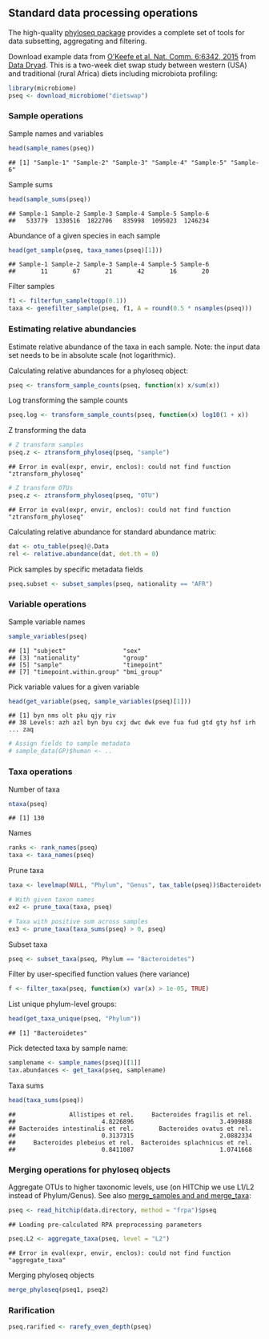 ## Standard data processing operations

The high-quality [phyloseq package](http://joey711.github.io/phyloseq/) provides a complete set of tools for data subsetting, aggregating and filtering.

Download example data from [O'Keefe et al. Nat. Comm. 6:6342, 2015](http://dx.doi.org/10.1038/ncomms7342) from [Data Dryad](http://dx.doi.org/10.5061/dryad.1mn1n). This is a two-week diet swap study between western (USA) and traditional (rural Africa) diets including microbiota profiling:


```r
library(microbiome)
pseq <- download_microbiome("dietswap")
```


### Sample operations

Sample names and variables


```r
head(sample_names(pseq))
```

```
## [1] "Sample-1" "Sample-2" "Sample-3" "Sample-4" "Sample-5" "Sample-6"
```

Sample sums


```r
head(sample_sums(pseq))
```

```
## Sample-1 Sample-2 Sample-3 Sample-4 Sample-5 Sample-6 
##   533779  1330516  1822706   835998  1095023  1246234
```

Abundance of a given species in each sample


```r
head(get_sample(pseq, taxa_names(pseq)[1]))
```

```
## Sample-1 Sample-2 Sample-3 Sample-4 Sample-5 Sample-6 
##       11       67       21       42       16       20
```

Filter samples


```r
f1 <- filterfun_sample(topp(0.1))
taxa <- genefilter_sample(pseq, f1, A = round(0.5 * nsamples(pseq)))
```

### Estimating relative abundancies

Estimate relative abundance of the taxa in each sample. Note: the
input data set needs to be in absolute scale (not logarithmic).


Calculating relative abundances for a phyloseq object:


```r
pseq <- transform_sample_counts(pseq, function(x) x/sum(x))
```

Log transforming the sample counts


```r
pseq.log <- transform_sample_counts(pseq, function(x) log10(1 + x))
```


Z transforming the data


```r
# Z transform samples
pseq.z <- ztransform_phyloseq(pseq, "sample")
```

```
## Error in eval(expr, envir, enclos): could not find function "ztransform_phyloseq"
```

```r
# Z transform OTUs
pseq.z <- ztransform_phyloseq(pseq, "OTU")
```

```
## Error in eval(expr, envir, enclos): could not find function "ztransform_phyloseq"
```



Calculating relative abundance for standard abundance matrix:


```r
dat <- otu_table(pseq)@.Data
rel <- relative.abundance(dat, det.th = 0)
```


Pick samples by specific metadata fields


```r
pseq.subset <- subset_samples(pseq, nationality == "AFR")
```


### Variable operations

Sample variable names


```r
sample_variables(pseq)
```

```
## [1] "subject"                "sex"                   
## [3] "nationality"            "group"                 
## [5] "sample"                 "timepoint"             
## [7] "timepoint.within.group" "bmi_group"
```

Pick variable values for a given variable


```r
head(get_variable(pseq, sample_variables(pseq)[1]))
```

```
## [1] byn nms olt pku qjy riv
## 38 Levels: azh azl byn byu cxj dwc dwk eve fua fud gtd gty hsf irh ... zaq
```

```r
# Assign fields to sample metadata
# sample_data(GP)$human <- ..
```

### Taxa operations


Number of taxa


```r
ntaxa(pseq)
```

```
## [1] 130
```


Names


```r
ranks <- rank_names(pseq)
taxa <- taxa_names(pseq)
```


Prune taxa


```r
taxa <- levelmap(NULL, "Phylum", "Genus", tax_table(pseq))$Bacteroidetes

# With given taxon names
ex2 <- prune_taxa(taxa, pseq)

# Taxa with positive sum across samples
ex3 <- prune_taxa(taxa_sums(pseq) > 0, pseq)
```

Subset taxa


```r
pseq <- subset_taxa(pseq, Phylum == "Bacteroidetes")
```


Filter by user-specified function values (here variance)


```r
f <- filter_taxa(pseq, function(x) var(x) > 1e-05, TRUE)
```


List unique phylum-level groups: 


```r
head(get_taxa_unique(pseq, "Phylum"))
```

```
## [1] "Bacteroidetes"
```

Pick detected taxa by sample name:


```r
samplename <- sample_names(pseq)[[1]]
tax.abundances <- get_taxa(pseq, samplename)
```


Taxa sums


```r
head(taxa_sums(pseq))
```

```
##               Allistipes et rel.     Bacteroides fragilis et rel. 
##                        4.8226896                        3.4909888 
## Bacteroides intestinalis et rel.       Bacteroides ovatus et rel. 
##                        0.3137315                        2.0882334 
##     Bacteroides plebeius et rel.  Bacteroides splachnicus et rel. 
##                        0.8411087                        1.0741668
```


### Merging operations for phyloseq objects


Aggregate OTUs to higher taxonomic levels, use (on HITChip we use L1/L2 instead of Phylum/Genus). See also [merge_samples and and merge_taxa](http://joey711.github.io/phyloseq/merge.html):


```r
pseq <- read_hitchip(data.directory, method = "frpa")$pseq
```

```
## Loading pre-calculated RPA preprocessing parameters
```

```r
pseq.L2 <- aggregate_taxa(pseq, level = "L2")
```

```
## Error in eval(expr, envir, enclos): could not find function "aggregate_taxa"
```

Merging phyloseq objects


```r
merge_phyloseq(pseq1, pseq2)
```


### Rarification


```r
pseq.rarified <- rarefy_even_depth(pseq)
```


